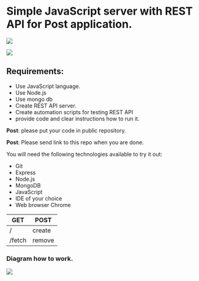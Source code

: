 # Simple JavaScript server with REST API for Post application.

![](https://upload.wikimedia.org/wikipedia/commons/d/d9/Node.js_logo.svg)

![](https://upload.wikimedia.org/wikipedia/commons/3/32/Mongo-db-logo.png)

## Requirements:
- Use JavaScript language.
- Use Node.js
- Use mongo db
- Create REST API server.
- Create automation scripts for testing REST API  
- provide code and clear instructions how to run it.

**Post**: please put your code in public repository.

**Post**: Please send link to this repo when you are done.

You will need the following technologies available to try it out:
* Git
* Express
* Node.js
* MongoDB
* JavaScript
* IDE of your choice
* Web browser Chrome

| GET    | POST    |
| -------| --------|
| /      | create  | 
| /fetch | remove  |

### Diagram how to work.

![](https://c.radikal.ru/c18/2106/06/33267746608a.png)


